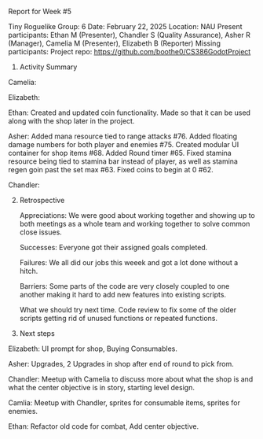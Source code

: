 Report for Week #5

Tiny Roguelike
Group: 6
Date: February 22, 2025
Location: NAU
Present participants: Ethan M (Presenter), Chandler S (Quality Assurance), Asher R (Manager), Camelia M (Presenter), Elizabeth B (Reporter)
Missing participants: 
Project repo: https://github.com/boothe0/CS386GodotProject

1. Activity Summary
   
Camelia:

Elizabeth:

Ethan: Created and updated coin functionality. Made so that it can be used along with the shop later in the project.

Asher: Added mana resource tied to range attacks #76. Added floating damage numbers for both player and enemies #75. Created modular 
UI container for shop items #68. Added Round timer #65. Fixed stamina resource being tied to stamina bar instead of player, as well as
stamina regen goin past the set max #63. Fixed coins to begin at 0 #62.

Chandler: 

2. Retrospective

    Appreciations: We were good about working together and showing up to both meetings as a whole team and working together to solve common close issues.
   
    Successes: Everyone got their assigned goals completed.
   
    Failures: We all did our jobs this weeek  and got a lot done without a hitch.
   
    Barriers: Some parts of the code are very closely coupled to one another making it hard to add new features into existing scripts.
   
    What we should try next time.
    Code review to fix some of the older scripts getting rid of unused functions or repeated functions.
   
4. Next steps

Elizabeth: UI prompt for shop, Buying Consumables.

Asher: Upgrades, 2 Upgrades in shop after end of round to pick from.

Chandler: Meetup with Camelia to discuss more about what the shop is and what the center objective is in story, starting level design.

Camlia: Meetup with Chandler, sprites for consumable items, sprites for enemies.

Ethan: Refactor old code for combat, Add center objective.
